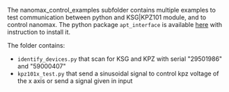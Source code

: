 The nanomax_control_examples subfolder contains multiple examples to test communication between python and KSG|KPZ101 module, and to control nanomax.
The python package `apt_interface` is available [here](https://github.com/benoitlx/APT-interface) with instruction to install it.

The folder contains:
- `identify_devices.py` that scan for KSG and KPZ with serial "29501986" and "59000407"
- `kpz101x_test.py` that send a sinusoidal signal to control kpz voltage of the x axis or send a signal given in input
